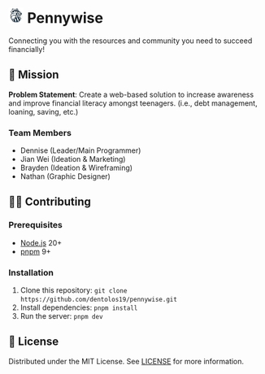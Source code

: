<h1>
  <img src="public/icon.png" alt="Icon" height="30" />
  <span>Pennywise</span>
</h1>

Connecting you with the resources and community you need to succeed financially!

## 🏢 Mission

**Problem Statement**: Create a web-based solution to increase awareness and improve financial literacy amongst teenagers. (i.e., debt management, loaning, saving, etc.)

### Team Members

- Dennise (Leader/Main Programmer)
- Jian Wei (Ideation & Marketing)
- Brayden (Ideation & Wireframing)
- Nathan (Graphic Designer)

## 🧑‍💻 Contributing

### Prerequisites

- [Node.js](https://nodejs.org) 20+
- [pnpm](https://pnpm.io) 9+

### Installation

1. Clone this repository: `git clone https://github.com/dentolos19/pennywise.git`
2. Install dependencies: `pnpm install`
3. Run the server: `pnpm dev`

## 📜 License

Distributed under the MIT License. See [LICENSE](LICENSE) for more information.